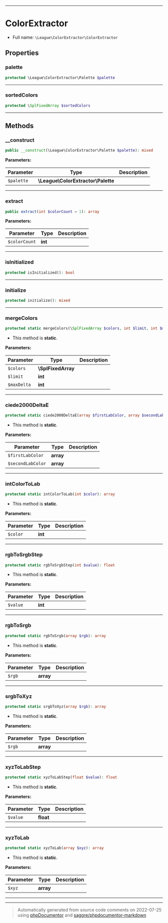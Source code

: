 ***

# ColorExtractor





* Full name: `\League\ColorExtractor\ColorExtractor`



## Properties


### palette



```php
protected \League\ColorExtractor\Palette $palette
```






***

### sortedColors



```php
protected \SplFixedArray $sortedColors
```






***

## Methods


### __construct



```php
public __construct(\League\ColorExtractor\Palette $palette): mixed
```








**Parameters:**

| Parameter | Type | Description |
|-----------|------|-------------|
| `$palette` | **\League\ColorExtractor\Palette** |  |




***

### extract



```php
public extract(int $colorCount = 1): array
```








**Parameters:**

| Parameter | Type | Description |
|-----------|------|-------------|
| `$colorCount` | **int** |  |




***

### isInitialized



```php
protected isInitialized(): bool
```











***

### initialize



```php
protected initialize(): mixed
```











***

### mergeColors



```php
protected static mergeColors(\SplFixedArray $colors, int $limit, int $maxDelta): array
```



* This method is **static**.




**Parameters:**

| Parameter | Type | Description |
|-----------|------|-------------|
| `$colors` | **\SplFixedArray** |  |
| `$limit` | **int** |  |
| `$maxDelta` | **int** |  |




***

### ciede2000DeltaE



```php
protected static ciede2000DeltaE(array $firstLabColor, array $secondLabColor): float
```



* This method is **static**.




**Parameters:**

| Parameter | Type | Description |
|-----------|------|-------------|
| `$firstLabColor` | **array** |  |
| `$secondLabColor` | **array** |  |




***

### intColorToLab



```php
protected static intColorToLab(int $color): array
```



* This method is **static**.




**Parameters:**

| Parameter | Type | Description |
|-----------|------|-------------|
| `$color` | **int** |  |




***

### rgbToSrgbStep



```php
protected static rgbToSrgbStep(int $value): float
```



* This method is **static**.




**Parameters:**

| Parameter | Type | Description |
|-----------|------|-------------|
| `$value` | **int** |  |




***

### rgbToSrgb



```php
protected static rgbToSrgb(array $rgb): array
```



* This method is **static**.




**Parameters:**

| Parameter | Type | Description |
|-----------|------|-------------|
| `$rgb` | **array** |  |




***

### srgbToXyz



```php
protected static srgbToXyz(array $rgb): array
```



* This method is **static**.




**Parameters:**

| Parameter | Type | Description |
|-----------|------|-------------|
| `$rgb` | **array** |  |




***

### xyzToLabStep



```php
protected static xyzToLabStep(float $value): float
```



* This method is **static**.




**Parameters:**

| Parameter | Type | Description |
|-----------|------|-------------|
| `$value` | **float** |  |




***

### xyzToLab



```php
protected static xyzToLab(array $xyz): array
```



* This method is **static**.




**Parameters:**

| Parameter | Type | Description |
|-----------|------|-------------|
| `$xyz` | **array** |  |




***


***
> Automatically generated from source code comments on 2022-07-25 using [phpDocumentor](http://www.phpdoc.org/) and [saggre/phpdocumentor-markdown](https://github.com/Saggre/phpDocumentor-markdown)
